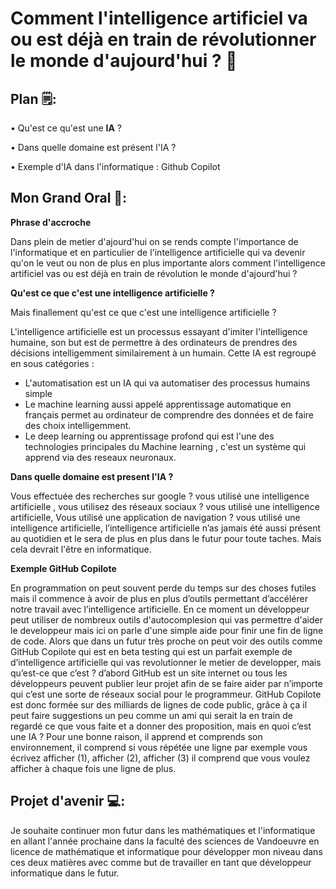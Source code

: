 # **Comment l'intelligence artificiel va ou est déjà en train de révolutionner le monde d'aujourd'hui ?  🤖**

## Plan 🗒:

• Qu'est ce qu'est une **IA** ?

• Dans quelle domaine est présent l'IA ?

• Exemple d'IA dans l'informatique : Github Copilot


## Mon Grand Oral 🚀:

**Phrase d'accroche**

Dans plein de metier d'ajourd'hui on se rends compte l'importance de l'informatique et en particulier de l'intelligence artificielle qui va devenir qu'on le veut ou non de plus en plus importante alors comment l'intelligence artificiel vas ou est déjà en train de révolution le monde d'ajourd'hui ?

**Qu'est ce que c'est une intelligence artificielle ?**

Mais finallement qu'est ce que c'est une intelligence artificielle ? 

L'intelligence artificielle est un processus essayant d'imiter l'intelligence humaine, son but est de permettre à des ordinateurs de prendres des décisions intelligemment similairement à un humain. Cette IA est regroupé en sous catégories :
- L'automatisation est un IA qui va automatiser des processus humains simple
- Le machine learning  aussi appelé apprentissage automatique en français permet au ordinateur de comprendre des données et de faire des choix intelligemment.
- Le deep learning ou apprentissage profond qui est l'une des technologies principales du Machine learning , c'est un système qui apprend via des reseaux neuronaux.


**Dans quelle domaine est present l'IA ?**

Vous effectuée des recherches sur google ? vous utilisé une intelligence artificielle , vous utilisez des réseaux sociaux ? vous utilisé une intelligence artificielle, Vous utilisé une application de navigation ? vous utilisé une intelligence artificielle, l’intelligence artificielle n’as jamais été aussi présent au quotidien et le sera de plus en plus dans le futur pour toute taches. Mais cela devrait l'être en informatique. 


**Exemple GitHub Copilote**

En programmation on peut souvent perde du temps sur des choses futiles mais il commence à avoir de plus en plus d’outils permettant d’accélérer notre travail avec l’intelligence artificielle. En ce moment un développeur peut utiliser de nombreux outils d'autocomplesion qui vas permettre d'aider le developpeur mais ici on parle d'une simple aide pour finir une fin de ligne de code. 
Alors que dans un futur très proche on peut voir des outils comme GitHub Copilote qui est en beta testing qui est un parfait exemple de d’intelligence artificielle qui vas revolutionner le metier de developper, mais qu’est-ce que c’est ? d’abord GitHub est un site internet ou tous les développeurs peuvent publier leur projet afin de se faire aider par n’importe qui c’est une sorte de réseaux social pour le programmeur. GitHub Copilote est donc formée sur des milliards de lignes de code public, grâce à ça il peut faire suggestions un peu comme un ami qui serait la en train de regardé ce que vous faite et a donner des proposition, mais en quoi c’est une IA ? Pour une bonne raison, il apprend et comprends son environnement, il comprend si vous répétée une ligne par exemple vous écrivez afficher (1), afficher (2), afficher (3) il comprend que vous voulez afficher à chaque fois une ligne de plus.


## Projet d'avenir 💻:

Je souhaite continuer mon futur dans les mathématiques et l&#39;informatique en allant l&#39;année prochaine dans la faculté des sciences de Vandoeuvre en licence de mathématique et informatique pour développer mon niveau dans ces deux matières avec comme but de travailler en tant que développeur informatique dans le futur.

